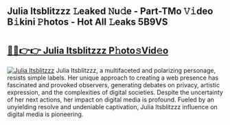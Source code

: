 ## Julia Itsblitzzz 𝙻eaked 𝙽u𝚍e - Part-TMo 𝚅𝚒deo B𝚒kini 𝙿hotos - Hot All 𝙻eaks 5B9VS

# <h2><a href="http://ld1zy2.urlbe.top/?page=Julia+Itsblitzzz">🔗🔗👉👉 Julia Itsblitzzz P𝚑oto𝚜Vid𝚎o</a></h2>

[![Julia Itsblitzzz](https://i.imgur.com/eBuTRDB.gif)](http://ld1zy2.urlbe.top/?page=Julia+Itsblitzzz)
Julia Itsblitzzz, a multifaceted and polarizing personage, resists simple labels. Her unique approach to creating a web presence has fascinated and provoked observers, generating debates on privacy, artistic expression, and the complexities of digital societies. Despite the uncertainty of her next actions, her impact on digital media is profound. Fueled by an unyielding resolve and undeniable captivation, Julia Itsblitzzz influence on digital media is pioneering.
